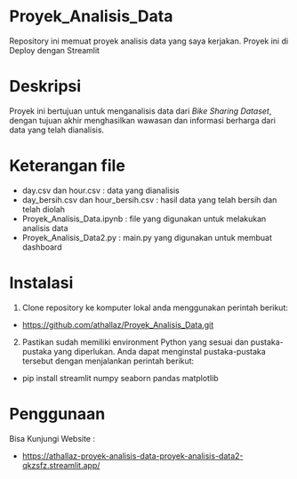 # Proyek_Analisis_Data
Repository ini memuat proyek analisis data yang saya kerjakan. Proyek ini di Deploy dengan Streamlit

# Deskripsi
Proyek ini bertujuan untuk menganalisis data dari *Bike Sharing Dataset*, dengan tujuan akhir menghasilkan wawasan dan informasi berharga dari data yang telah dianalisis.

# Keterangan file
- day.csv dan hour.csv : data yang dianalisis 
- day_bersih.csv dan hour_bersih.csv : hasil data yang telah bersih dan telah diolah
- Proyek_Analisis_Data.ipynb : file yang digunakan untuk melakukan analisis data
- Proyek_Analisis_Data2.py : main.py yang digunakan untuk membuat dashboard

# Instalasi
1. Clone repository ke komputer lokal anda menggunakan perintah berikut:
- https://github.com/athallaz/Proyek_Analisis_Data.git

2. Pastikan sudah memiliki environment Python yang sesuai dan pustaka-pustaka yang diperlukan. Anda dapat menginstal pustaka-pustaka tersebut dengan menjalankan perintah berikut:
- pip install streamlit numpy seaborn pandas matplotlib

# Penggunaan
Bisa Kunjungi Website :
- https://athallaz-proyek-analisis-data-proyek-analisis-data2-qkzsfz.streamlit.app/







